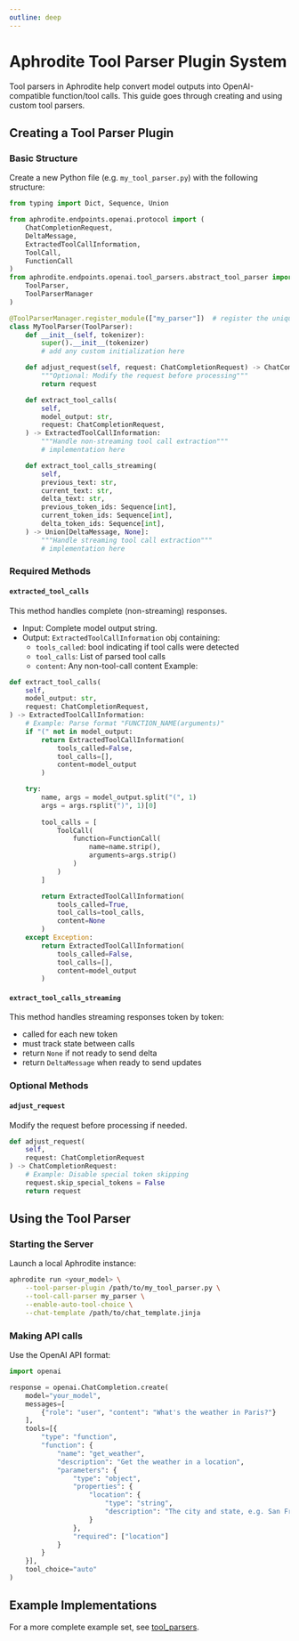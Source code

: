 ```yaml
---
outline: deep
---
```


# Aphrodite Tool Parser Plugin System

Tool parsers in Aphrodite help convert model outputs into OpenAI-compatible function/tool calls. This guide goes through creating and using custom tool parsers.

## Creating a Tool Parser Plugin
### Basic Structure

Create a new Python file (e.g. `my_tool_parser.py`) with the following structure:

```py
from typing import Dict, Sequence, Union

from aphrodite.endpoints.openai.protocol import (
    ChatCompletionRequest, 
    DeltaMessage, 
    ExtractedToolCallInformation,
    ToolCall, 
    FunctionCall
)
from aphrodite.endpoints.openai.tool_parsers.abstract_tool_parser import (
    ToolParser, 
    ToolParserManager
)

@ToolParserManager.register_module(["my_parser"])  # register the unique tool name
class MyToolParser(ToolParser):
    def __init__(self, tokenizer):
        super().__init__(tokenizer)
        # add any custom initialization here

    def adjust_request(self, request: ChatCompletionRequest) -> ChatCompletionRequest:
        """Optional: Modify the request before processing"""
        return request

    def extract_tool_calls(
        self,
        model_output: str,
        request: ChatCompletionRequest,
    ) -> ExtractedToolCallInformation:
        """Handle non-streaming tool call extraction"""
        # implementation here

    def extract_tool_calls_streaming(
        self,
        previous_text: str,
        current_text: str,
        delta_text: str,
        previous_token_ids: Sequence[int],
        current_token_ids: Sequence[int],
        delta_token_ids: Sequence[int],
    ) -> Union[DeltaMessage, None]:
        """Handle streaming tool call extraction"""
        # implementation here
```

### Required Methods

#### `extracted_tool_calls`
This method handles complete (non-streaming) responses.

- Input: Complete model output string.
- Output: `ExtractedToolCallInformation` obj containing:
    - `tools_called`: bool indicating if tool calls were detected
    - `tool_calls`: List of parsed tool calls
    - `content`: Any non-tool-call content
Example:
```py
def extract_tool_calls(
    self,
    model_output: str,
    request: ChatCompletionRequest,
) -> ExtractedToolCallInformation:
    # Example: Parse format "FUNCTION_NAME(arguments)"
    if "(" not in model_output:
        return ExtractedToolCallInformation(
            tools_called=False,
            tool_calls=[],
            content=model_output
        )

    try:
        name, args = model_output.split("(", 1)
        args = args.rsplit(")", 1)[0]
        
        tool_calls = [
            ToolCall(
                function=FunctionCall(
                    name=name.strip(),
                    arguments=args.strip()
                )
            )
        ]

        return ExtractedToolCallInformation(
            tools_called=True,
            tool_calls=tool_calls,
            content=None
        )
    except Exception:
        return ExtractedToolCallInformation(
            tools_called=False,
            tool_calls=[],
            content=model_output
        )
```

#### `extract_tool_calls_streaming`
This method handles streaming responses token by token:
- called for each new token
- must track state between calls
- return `None` if not ready to send delta
- return `DeltaMessage` when ready to send updates

### Optional Methods

#### `adjust_request`
Modify the request before processing if needed.

```py
def adjust_request(
    self, 
    request: ChatCompletionRequest
) -> ChatCompletionRequest:
    # Example: Disable special token skipping
    request.skip_special_tokens = False
    return request
```

## Using the Tool Parser

### Starting the Server
Launch a local Aphrodite instance:

```sh
aphrodite run <your_model> \
    --tool-parser-plugin /path/to/my_tool_parser.py \
    --tool-call-parser my_parser \
    --enable-auto-tool-choice \
    --chat-template /path/to/chat_template.jinja
```

### Making API calls
Use the OpenAI API format:

```py
import openai

response = openai.ChatCompletion.create(
    model="your_model",
    messages=[
        {"role": "user", "content": "What's the weather in Paris?"}
    ],
    tools=[{
        "type": "function",
        "function": {
            "name": "get_weather",
            "description": "Get the weather in a location",
            "parameters": {
                "type": "object",
                "properties": {
                    "location": {
                        "type": "string",
                        "description": "The city and state, e.g. San Francisco, CA"
                    }
                },
                "required": ["location"]
            }
        }
    }],
    tool_choice="auto"
)
```


## Example Implementations

For a more complete example set, see [tool_parsers](https://github.com/aphrodite-engine/aphrodite-engine/tree/main/aphrodite/endpoints/openai/tool_parsers).